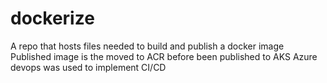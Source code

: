 # dockerize
A repo that hosts files needed to build and publish a docker image
Published image is the moved to ACR before been published to AKS
Azure devops was used to implement CI/CD 
